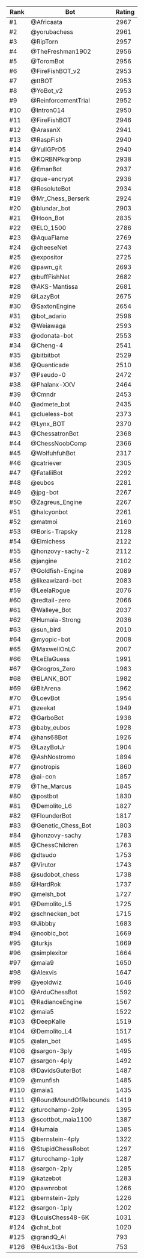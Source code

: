 Rank|Bot|Rating
---|---|---
#1|@Africaata|2967
#2|@yorubachess|2961
#3|@RipTorn|2957
#4|@TheFreshman1902|2956
#5|@ToromBot|2956
#6|@FireFishBOT_v2|2953
#7|@ttBOT|2953
#8|@YoBot_v2|2953
#9|@ReinforcementTrial|2952
#10|@Intron014|2950
#11|@FireFishBOT|2946
#12|@ArasanX|2941
#13|@RaspFish|2940
#14|@YuliGPrO5|2940
#15|@KQRBNPkqrbnp|2938
#16|@EmanBot|2937
#17|@que-encrypt|2936
#18|@ResoluteBot|2934
#19|@Mr_Chess_Berserk|2924
#20|@blundar_bot|2903
#21|@Hoon_Bot|2835
#22|@ELO_1500|2786
#23|@AquaFlame|2769
#24|@cheeseNet|2743
#25|@expositor|2725
#26|@pawn_git|2693
#27|@buffFishNet|2682
#28|@AKS-Mantissa|2681
#29|@LazyBot|2675
#30|@SaxtonEngine|2654
#31|@bot_adario|2598
#32|@Weiawaga|2593
#33|@odonata-bot|2553
#34|@Cheng-4|2541
#35|@bitbitbot|2529
#36|@Quanticade|2510
#37|@Pseudo-0|2472
#38|@Phalanx-XXV|2464
#39|@Cmndr|2453
#40|@admete_bot|2435
#41|@clueless-bot|2373
#42|@Lynx_BOT|2370
#43|@ChessatronBot|2368
#44|@ChessNoobComp|2366
#45|@WolfuhfuhBot|2317
#46|@catriever|2305
#47|@FataliiBot|2292
#48|@eubos|2281
#49|@jpg-bot|2267
#50|@Zagreus_Engine|2267
#51|@halcyonbot|2261
#52|@matmoi|2160
#53|@Boris-Trapsky|2128
#54|@Elmichess|2122
#55|@honzovy-sachy-2|2112
#56|@jangine|2102
#57|@Goldfish-Engine|2089
#58|@likeawizard-bot|2083
#59|@LeelaRogue|2076
#60|@redtail-zero|2066
#61|@Walleye_Bot|2037
#62|@Humaia-Strong|2036
#63|@sun_bird|2010
#64|@myopic-bot|2008
#65|@MaxwellOnLC|2007
#66|@LeElaGuess|1991
#67|@Grogros_Zero|1983
#68|@BLANK_BOT|1982
#69|@BitArena|1962
#70|@LoevBot|1954
#71|@zeekat|1949
#72|@GarboBot|1938
#73|@baby_eubos|1928
#74|@hans68Bot|1926
#75|@LazyBotJr|1904
#76|@AshNostromo|1894
#77|@notropis|1860
#78|@ai-con|1857
#79|@The_Marcus|1845
#80|@postbot|1830
#81|@Demolito_L6|1827
#82|@FlounderBot|1817
#83|@Genetic_Chess_Bot|1803
#84|@honzovy-sachy|1783
#85|@ChessChildren|1763
#86|@dtsudo|1753
#87|@Virutor|1743
#88|@sudobot_chess|1738
#89|@HardRok|1737
#90|@melsh_bot|1727
#91|@Demolito_L5|1725
#92|@schnecken_bot|1715
#93|@Jibbby|1683
#94|@noobic_bot|1669
#95|@turkjs|1669
#96|@simplexitor|1664
#97|@maia9|1650
#98|@Alexvis|1647
#99|@yeoldwiz|1646
#100|@ArduChessBot|1592
#101|@RadianceEngine|1567
#102|@maia5|1522
#103|@DeepKalle|1519
#104|@Demolito_L4|1517
#105|@alan_bot|1495
#106|@sargon-3ply|1495
#107|@sargon-4ply|1492
#108|@DavidsGuterBot|1487
#109|@munfish|1485
#110|@maia1|1435
#111|@RoundMoundOfRebounds|1419
#112|@turochamp-2ply|1395
#113|@scottbot_maia1100|1387
#114|@Humaia|1385
#115|@bernstein-4ply|1322
#116|@StupidChessRobot|1297
#117|@turochamp-1ply|1287
#118|@sargon-2ply|1285
#119|@katzebot|1283
#120|@pawnrobot|1266
#121|@bernstein-2ply|1226
#122|@sargon-1ply|1202
#123|@LouisChess48-6K|1031
#124|@chat_bot|1020
#125|@grandQ_AI|793
#126|@B4ux1t3s-Bot|753

